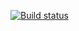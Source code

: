 [![Build status](https://ci.appveyor.com/api/projects/status/uc5mt1iukwx3fbil?svg=true)](https://ci.appveyor.com/project/Poliasha/unite-tests)
